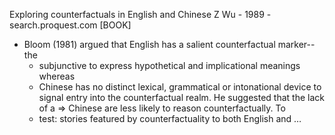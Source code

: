  Exploring counterfactuals in English and Chinese
Z Wu - 1989 - search.proquest.com
[BOOK]

* Bloom (1981) argued that English has a salient counterfactual marker--the
  * subjunctive to express hypothetical and implicational meanings whereas
  * Chinese has no distinct lexical, grammatical or intonational device to
    signal entry into the counterfactual realm. He suggested that the lack of a
  => Chinese are less likely to reason counterfactually.  To
  * test: stories featured by counterfactuality to both English and …
